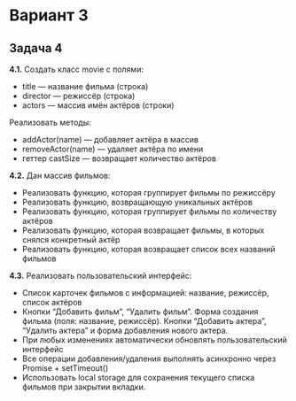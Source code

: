 # Вариант 3
## Задача 4

**4.1.** Создать класс movie с полями:
- title — название фильма (строка)
- director — режиссёр (строка)
- actors — массив имён актёров (строки)
  
Реализовать методы:
- addActor(name) — добавляет актёра в массив
- removeActor(name) — удаляет актёра по имени 
- геттер castSize — возвращает количество актёров

**4.2.** Дан массив фильмов:
- Реализовать функцию, которая группирует фильмы по режиссёру
- Реализовать функцию, возвращающую уникальных актёров
- Реализовать функцию, которая группирует фильмы по количеству актёров
- Реализовать функцию, которая возвращает фильмы, в которых снялся конкретный актёр
- Реализовать функцию, которая возвращает список всех названий фильмов

**4.3.** Реализовать пользовательский интерфейс:
- Список карточек фильмов с информацией: название, режиссёр, список актёров
- Кнопки “Добавить фильм”, “Удалить фильм”. Форма создания фильма (поля: название, режиссёр). Кнопки “Добавить актера”, “Удалить актера” и форма добавления нового актера.
- При любых изменениях автоматически обновлять пользовательский интерфейс
- Все операции добавления/удаления выполнять асинхронно через Promise + setTimeout()
- Использовать local storage для сохранения текущего списка фильмов при закрытии вкладки.
